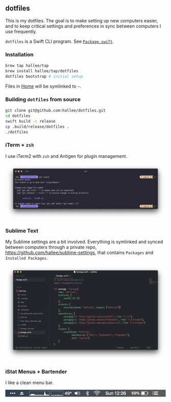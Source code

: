 ## dotfiles

This is my dotfiles. The goal is to make setting up new computers easier, and to keep critical settings and preferences in sync between computers I use frequently.

`dotfiles` is a Swift CLI program. See [`Package.swift`](Package.swift).

### Installation

```sh
brew tap hallee/tap
brew install hallee/tap/dotfiles
dotfiles bootstrap # initial setup
```

Files in [Home](Home) will be symlinked to `~`.

### Building `dotfiles` from source

```sh
git clone git@github.com:hallee/dotfiles.git
cd dotfiles
swift build -c release
cp .build/release/dotfiles .
./dotfiles
```

### iTerm + `zsh`

I use iTerm2 with `zsh` and Antigen for plugin management.

![iterm2](iterm.png)

### Sublime Text

My Sublime settings are a bit involved. Everything is symlinked and synced between computers through a private repo, https://github.com/hallee/sublime-settings, that contains `Packages` and `Installed Packages`.

![sublime](sublime.png)

### iStat Menus + Bartender

I like a clean menu bar.

![istat](istat.png)
